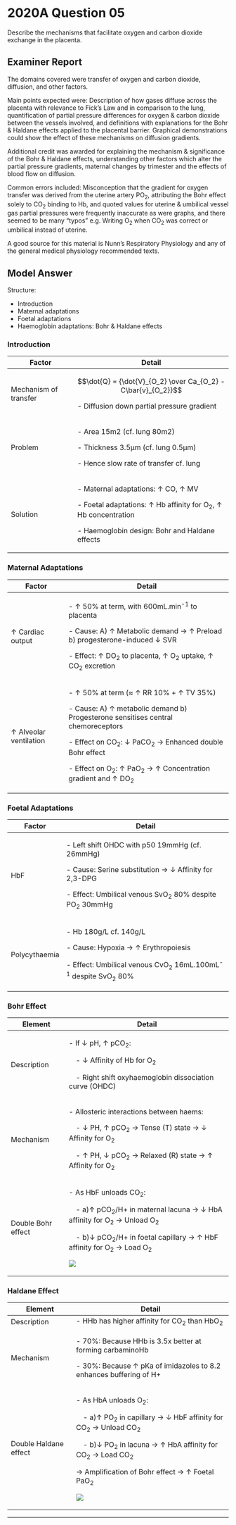 # 2020A Question 05
Describe the mechanisms that facilitate oxygen and carbon dioxide exchange in the placenta.


## Examiner Report
The domains covered were transfer of oxygen and carbon dioxide, diffusion, and other factors.

Main points expected were: Description of how gases diffuse across the placenta with relevance to Fick’s Law and in comparison to the lung, quantification of partial pressure differences for oxygen & carbon dioxide between the vessels involved, and definitions with explanations for the Bohr & Haldane effects applied to the placental barrier. Graphical demonstrations could show the effect of these mechanisms on diffusion gradients.

Additional credit was awarded for explaining the mechanism & significance of the Bohr & Haldane effects, understanding other factors which alter the partial pressure gradients, maternal changes by trimester and the effects of blood flow on diffusion.

Common errors included: Misconception that the gradient for oxygen transfer was derived from the uterine artery PO<sub>2</sub>, attributing the Bohr effect solely to CO<sub>2</sub> binding to Hb, and quoted values for uterine & umbilical vessel gas partial pressures were frequently inaccurate as were graphs, and there seemed to be many “typos” e.g. Writing O<sub>2</sub> when CO<sub>2</sub> was correct or umbilical instead of uterine.

A good source for this material is Nunn’s Respiratory Physiology and any of the general medical physiology recommended texts.


## Model Answer
Structure:
* Introduction
* Maternal adaptations
* Foetal adaptations
* Haemoglobin adaptations: Bohr & Haldane effects


### Introduction

|Factor|Detail|
| -- | -- |
|Mechanism of transfer|<p>$$\dot{Q} = {\dot{V}_{O_2} \over Ca_{O_2} - C\bar{v}_{O_2}}$$</p><p>- Diffusion down partial pressure gradient</p>|
|Problem|<p>- Area 15m2 (cf. lung 80m2)</p><p>- Thickness 3.5μm (cf. lung 0.5μm)</p><p>- Hence slow rate of transfer cf. lung</p>|
|Solution|<p>- Maternal adaptations: ↑ CO, ↑ MV</p><p>- Foetal adaptations: ↑ Hb affinity for O<sub>2</sub>, ↑ Hb concentration</p><p>- Haemoglobin design: Bohr and Haldane effects</p>|


### Maternal Adaptations

|Factor|Detail|
| -- | -- |
|↑ Cardiac output|<p>- ↑ 50% at term, with 600mL.min<sup>-1</sup> to placenta</p><p>- Cause: A) ↑ Metabolic demand → ↑ Preload b) progesterone-induced ↓ SVR</p><p>- Effect: ↑ DO<sub>2</sub> to placenta, ↑ O<sub>2</sub> uptake, ↑ CO<sub>2</sub> excretion</p>|
|↑ Alveolar ventilation|<p>- ↑ 50% at term (≈ ↑ RR 10% + ↑ TV 35%)</p><p>- Cause: A) ↑ metabolic demand b) Progesterone sensitises central chemoreceptors</p><p>- Effect on CO<sub>2</sub>: ↓ PaCO<sub>2</sub> → Enhanced double Bohr effect</p><p>- Effect on O<sub>2</sub>: ↑ PaO<sub>2</sub> → ↑ Concentration gradient and ↑ DO<sub>2</sub></p>|


### Foetal Adaptations

|Factor|Detail|
| -- | -- |
|HbF|<p>- Left shift OHDC with p50 19mmHg (cf. 26mmHg)</p><p>- Cause: Serine substitution → ↓ Affinity for 2,3-DPG</p><p>- Effect: Umbilical venous SvO<sub>2</sub> 80% despite PO<sub>2</sub> 30mmHg</p>|
|Polycythaemia|<p>- Hb 180g/L cf. 140g/L</p><p>- Cause: Hypoxia → ↑ Erythropoiesis</p><p>- Effect: Umbilical venous CvO<sub>2</sub> 16mL.100mL<sup>-1</sup> despite SvO<sub>2</sub> 80%</p>|


### Bohr Effect

|Element|Detail|
| -- | -- |
|Description|<p>- If ↓ pH, ↑ pCO<sub>2</sub>:</p><p>&emsp;- ↓ Affinity of Hb for O<sub>2</sub></p><p>&emsp;- Right shift oxyhaemoglobin dissociation curve (OHDC)</p>|
|Mechanism|<p>- Allosteric interactions between haems:</p><p>&emsp;- ↓ PH, ↑ pCO<sub>2</sub> → Tense (T) state → ↓ Affinity for O<sub>2</sub></p><p>&emsp;- ↑ PH, ↓ pCO<sub>2</sub> → Relaxed (R) state → ↑ Affinity for O<sub>2</sub></p>|
|Double Bohr effect|<p>- As HbF unloads CO<sub>2</sub>:</p><p>&emsp;- a)↑ pCO<sub>2</sub>/H+ in maternal lacuna → ↓ HbA affinity for O<sub>2</sub> → Unload O<sub>2</sub></p><p>&emsp;- b)↓ pCO<sub>2</sub>/H+ in foetal capillary → ↑ HbF affinity for O<sub>2</sub> → Load O<sub>2</sub></p><p><img src="\resources\Oxyhb-curve-double-bohr.svg"></p>|


### Haldane Effect

|Element|Detail|
| -- | -- |
|Description|- HHb has higher affinity for CO<sub>2</sub> than HbO<sub>2</sub>|
|Mechanism|<p>- 70%: Because HHb is 3.5x better at forming carbaminoHb</p><p>- 30%: Because ↑ pKa of imidazoles to 8.2 enhances buffering of H+ </p>|
|Double Haldane effect|<p>- As HbA unloads O<sub>2</sub>:</p><p>&emsp;- a)↑ PO<sub>2</sub> in capillary → ↓ HbF affinity for CO<sub>2</sub> → Unload CO<sub>2</sub></p><p>&emsp;- b)↓ PO<sub>2</sub> in lacuna → ↑ HbA affinity for CO<sub>2</sub> → Load CO<sub>2</sub></p><p>→ Amplification of Bohr effect → ↑ Foetal PaO<sub>2</sub></p><p><img src="\resources\CO2-dissociation-curve.svg"></p>|


--- 


